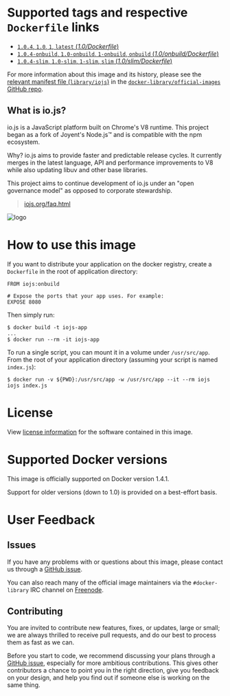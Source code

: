 # Supported tags and respective `Dockerfile` links

- [`1.0.4`, `1.0`, `1`, `latest` (*1.0/Dockerfile*)](https://github.com/iojs/docker-iojs/blob/39ab80a90ff9addd935d3acf1f5bc3eff49d6ffc/1.0/Dockerfile)
- [`1.0.4-onbuild`, `1.0-onbuild`, `1-onbuild`, `onbuild` (*1.0/onbuild/Dockerfile*)](https://github.com/iojs/docker-iojs/blob/39ab80a90ff9addd935d3acf1f5bc3eff49d6ffc/1.0/onbuild/Dockerfile)
- [`1.0.4-slim`, `1.0-slim`, `1-slim`, `slim` (*1.0/slim/Dockerfile*)](https://github.com/iojs/docker-iojs/blob/39ab80a90ff9addd935d3acf1f5bc3eff49d6ffc/1.0/slim/Dockerfile)

For more information about this image and its history, please see the [relevant
manifest file
(`library/iojs`)](https://github.com/docker-library/official-images/blob/master/library/iojs)
in the [`docker-library/official-images` GitHub
repo](https://github.com/docker-library/official-images).

## What is io.js?

io.js is a JavaScript platform built on Chrome's V8 runtime. This project began as a fork of Joyent's Node.js™ and is compatible with the npm ecosystem.

Why? io.js aims to provide faster and predictable release cycles. It currently merges in the latest language, API and performance improvements to V8 while also updating libuv and other base libraries.

This project aims to continue development of io.js under an "open governance model" as opposed to corporate stewardship.

> [iojs.org/faq.html](https://iojs.org/faq.html)

![logo](https://raw.githubusercontent.com/docker-library/docs/master/iojs/logo.png)

# How to use this image

If you want to distribute your application on the docker registry, create a `Dockerfile` in the root of application directory:

```
FROM iojs:onbuild

# Expose the ports that your app uses. For example:
EXPOSE 8080
```

Then simply run:

```
$ docker build -t iojs-app
...
$ docker run --rm -it iojs-app
```

To run a single script, you can mount it in a volume under `/usr/src/app`. From the root of your application directory (assuming your script is named `index.js`):

```
$ docker run -v ${PWD}:/usr/src/app -w /usr/src/app --it --rm iojs iojs index.js
```

# License

View [license information](https://github.com/iojs/io.js/blob/master/LICENSE)
for the software contained in this image.

# Supported Docker versions

This image is officially supported on Docker version 1.4.1.

Support for older versions (down to 1.0) is provided on a best-effort basis.

# User Feedback

## Issues

If you have any problems with or questions about this image, please contact us
 through a [GitHub issue](https://github.com/iojs/docker-iojs/issues).

You can also reach many of the official image maintainers via the
`#docker-library` IRC channel on [Freenode](https://freenode.net).

## Contributing

You are invited to contribute new features, fixes, or updates, large or small;
we are always thrilled to receive pull requests, and do our best to process them
as fast as we can.

Before you start to code, we recommend discussing your plans 
through a [GitHub issue](https://github.com/iojs/docker-iojs/issues), especially for more ambitious
contributions. This gives other contributors a chance to point you in the right
direction, give you feedback on your design, and help you find out if someone
else is working on the same thing.
